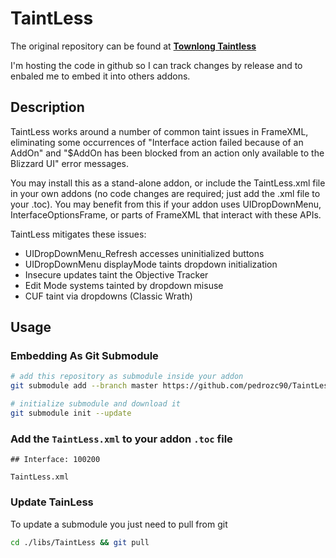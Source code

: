# TaintLess

The original repository can be found at [**Townlong Taintless**](https://www.townlong-yak.com/addons/taintless)

I'm hosting the code in github so I can track changes by release and to enbaled me to embed it into others addons.

## Description

TaintLess works around a number of common taint issues in FrameXML, eliminating some occurrences of "Interface action failed because of an AddOn" and "$AddOn has been blocked from an action only available to the Blizzard UI" error messages.

You may install this as a stand-alone addon, or include the TaintLess.xml file in your own addons (no code changes are required; just add the .xml file to your .toc). You may benefit from this if your addon uses UIDropDownMenu, InterfaceOptionsFrame, or parts of FrameXML that interact with these APIs.

TaintLess mitigates these issues:

- UIDropDownMenu_Refresh accesses uninitialized buttons
- UIDropDownMenu displayMode taints dropdown initialization
- Insecure updates taint the Objective Tracker
- Edit Mode systems tainted by dropdown misuse
- CUF taint via dropdowns (Classic Wrath)

## Usage

### Embedding As Git Submodule

```bash
# add this repository as submodule inside your addon
git submodule add --branch master https://github.com/pedrozc90/TaintLess ./libs/Taintless

# initialize submodule and download it
git submodule init --update
```

### Add the `TaintLess.xml` to your addon `.toc` file

```toc
## Interface: 100200

TaintLess.xml
```

### Update TainLess

To update a submodule you just need to pull from git

```bash
cd ./libs/TaintLess && git pull
```
